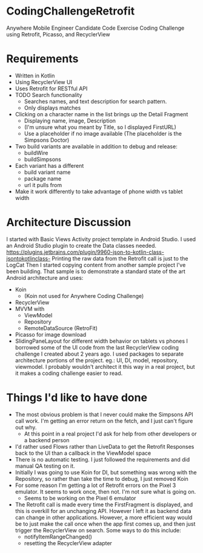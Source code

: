 # CodingChallengeRetrofit
Anywhere Mobile Engineer Candidate Code Exercise
Coding Challenge using Retrofit, Picasso, and RecyclerView

# Requirements
* Written in Kotlin
* Using RecyclerView UI
* Uses Retrofit for RESTful API
* TODO Search functionality
  * Searches names, and text description for search pattern.
  * Only displays matches
* Clicking on a character name in the list brings up the Detail Fragment
  * Displaying name, image, Description
  * (I'm unsure what you meant by Title, so I displayed FirstURL)
  * Use a placeholder if no image available (The placeholder is the Simpsons Doctor)
* Two build variants are available in addition to debug and release:
  * buildWire
  * buildSimpsons
* Each variant has a different
  * build variant name
  * package name
  * url it pulls from
* Make it work differently to take advantage of phone width vs tablet width

# Architecture Discussion
I started with Basic Views Activity project template in Android Studio. 
I used an Android Studio plugin to create the Data classes needed. https://plugins.jetbrains.com/plugin/9960-json-to-kotlin-class-jsontokotlinclass-
Printing the raw data from the Retrofit call is just to the LogCat
Then I started copying content from another sample project I've been building. That sample is to demonstrate a standard state of the art Android architecture and uses:
* Koin 
  * (Koin not used for Anywhere Coding Challenge)
* RecyclerView
* MVVM with
  * ViewModel
  * Repository
  * RemoteDataSource (RetroFit)
* Picasso for image download
* SlidingPaneLayout for different width behavior on tablets vs phones
I borrowed some of the UI code from the last RecyclerView coding challenge I created about 2 years ago. 
I used packages to separate architecture portions of the project. eg.: UI, DI, model, repository, viewmodel. I probably wouldn't architect it this way in a real project, but it makes a coding challenge easier to read.


# Things I'd like to have done
* The most obvious problem is that I never could make the Simpsons API call work. I'm getting an error return on the fetch, and I just can't figure out why.
  * At this point in a real project I'd ask for help from other developers or a backend person
* I'd rather used Flows rather than LiveData to get the Retrofit Responses back to the UI than a callback in the ViewModel space
* There is no automatic testing. I just followed the requirements and did manual QA testing on it.
* Initially I was going to use Koin for DI, but something was wrong with the Repository, so rather than take the time to debug, I just removed Koin
* For some reason I'm getting a lot of Retrofit errors on the Pixel 3 emulator. It seems to work once, then not. I'm not sure what is going on.
  * Seems to be working on the Pixel 6 emulator
* The Retrofit call is made every time the FirstFragment is displayed, and this is overkill for an unchanging API. However I left it as backend data can change in other applications. However, a more efficient way would be to just make the call once when the app first comes up, and then just trigger the RecyclerView on search. Some ways to do this include:
  * notifyItemRangeChanged()
  * resetting the RecyclerView adapter



